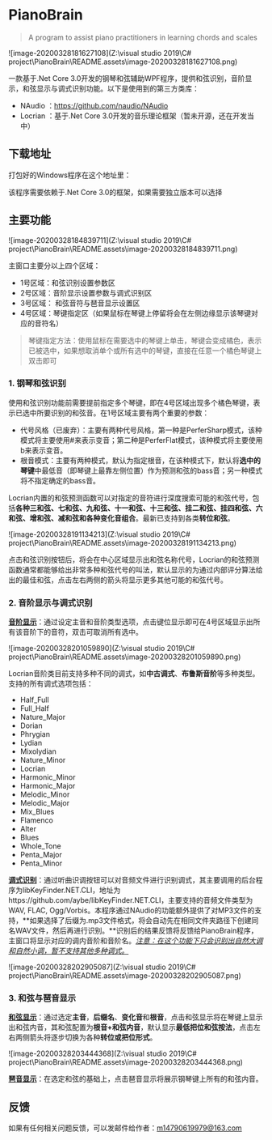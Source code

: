 # PianoBrain
> A program to assist piano practitioners in learning chords and scales
>

![image-20200328181627108](Z:\visual studio 2019\C# project\PianoBrain\README.assets\image-20200328181627108.png)

一款基于.Net Core 3.0开发的钢琴和弦辅助WPF程序，提供和弦识别，音阶显示，和弦显示与调式识别功能。以下是使用到的第三方类库：

- NAudio ：https://github.com/naudio/NAudio
- Locrian ：基于.Net Core 3.0开发的音乐理论框架（暂未开源，还在开发当中）

## **下载地址**

打包好的Windows程序在这个地址里：

该程序需要依赖于.Net Core 3.0的框架，如果需要独立版本可以选择

## **主要功能**

![image-20200328184839711](Z:\visual studio 2019\C# project\PianoBrain\README.assets\image-20200328184839711.png)

主窗口主要分以上四个区域：

- 1号区域：和弦识别设置参数区
- 2号区域：音阶显示设置参数与调式识别区
- 3号区域： 和弦音符与琶音显示设置区
- 4号区域：琴键指定区（如果鼠标在琴键上停留将会在左侧边缘显示该琴键对应的音符名）

> 琴键指定方法：使用鼠标在需要选中的琴键上单击，琴键会变成橘色，表示已被选中，如果想取消单个或所有选中的琴键，直接在任意一个橘色琴键上双击即可

### **1. 钢琴和弦识别**

使用和弦识别功能前需要提前指定多个琴键，即在4号区域出现多个橘色琴键，表示已选中所要识别的和弦音。在1号区域主要有两个重要的参数：

- 代号风格（已废弃）：主要有两种代号风格，第一种是PerferSharp模式，该种模式将主要使用#来表示变音；第二种是PerferFlat模式，该种模式将主要使用b来表示变音。
- 根音模式：主要有两种模式，默认为指定根音，在该种模式下，默认将**选中的琴键**中最低音（即琴键上最靠左侧位置）作为预测和弦的bass音；另一种模式将不指定确定的bass音。

Locrian内置的和弦预测函数可以对指定的音符进行深度搜索可能的和弦代号，包括**各种三和弦、七和弦、九和弦、十一和弦、十三和弦、挂二和弦、挂四和弦、六和弦、增和弦、减和弦和各种变化音组合**。最新已支持到各类**转位和弦**。

![image-20200328191134213](Z:\visual studio 2019\C# project\PianoBrain\README.assets\image-20200328191134213.png)

点击和弦识别按钮后，将会在中心区域显示出和弦名称代号，Locrian的和弦预测函数通常都能够给出非常多种和弦代号的叫法，默认显示的为通过内部评分算法给出的最佳和弦，点击左右两侧的箭头将显示更多其他可能的和弦代号。

### **2. 音阶显示与调式识别**

**<u>音阶显示</u>**：通过设定主音和音阶类型选项，点击键位显示即可在4号区域显示出所有该音阶下的音符，双击可取消所有选中。

![image-20200328201059890](Z:\visual studio 2019\C# project\PianoBrain\README.assets\image-20200328201059890.png)

Locrian音阶类目前支持多种不同的调式，如**中古调式**、**布鲁斯音阶**等多种类型。支持的所有调式选项包括：

- Half_Full
- Full_Half
- Nature_Major
- Dorian
- Phrygian
- Lydian
- Mixolydian
- Nature_Minor 
- Locrian
- Harmonic_Minor
- Harmonic_Major 
- Melodic_Minor 
- Melodic_Major 
- Mix_Blues
- Flamenco
- Alter
- Blues
- Whole_Tone
- Penta_Major
- Penta_Minor

**<u>调式识别</u>**：通过听曲识调按钮可以对音频文件进行识别调式，其主要调用的后台程序为libKeyFinder.NET.CLI，地址为https://github.com/aybe/libKeyFinder.NET.CLI，主要支持的音频文件类型为WAV, FLAC, Ogg/Vorbis。本程序通过NAudio的功能额外提供了对MP3文件的支持，**如果选择了后缀为.mp3文件格式，将会自动先在相同文件夹路径下创建同名WAV文件，然后再进行识别。**识别后的结果反馈将反馈给PianoBrain程序，主窗口将显示对应的调内音阶和音阶名。*<u>注意：在这个功能下只会识别出自然大调和自然小调，暂不支持其他多种调式。</u>*

![image-20200328202905087](Z:\visual studio 2019\C# project\PianoBrain\README.assets\image-20200328202905087.png)

### **3. 和弦与琶音显示**

<u>**和弦显示**</u>：通过选定**主音**，**后缀名**、**变化音**和**根音**，点击和弦显示将在琴键上显示出和弦内音，其和弦配置为**根音+和弦内音**，默认显示**最低把位和弦按法**，点击左右两侧箭头将逐步切换为各种**转位或把位形式**。

![image-20200328203444368](Z:\visual studio 2019\C# project\PianoBrain\README.assets\image-20200328203444368.png)

**<u>琶音显示</u>**：在选定和弦的基础上，点击琶音显示将展示钢琴键上所有的和弦内音。

## 反馈

如果有任何相关问题反馈，可以发邮件给作者：m14790619979@163.com